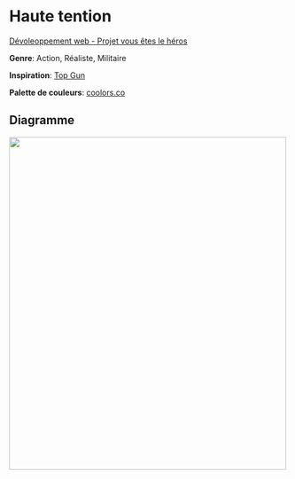 # Haute tention

[Dévoleoppement web - Projet vous êtes le héros](https://smnarnold.com/projets/vous-etes-le-heros)

**Genre**: Action, Réaliste, Militaire

**Inspiration**: [Top Gun](https://www.imdb.com/title/tt0092099/)

**Palette de couleurs**: [coolors.co](https://coolors.co/082b3d-fcf7ff-a663cc-ff331f-f4e04d)

## Diagramme
<img src="https://github.com/SOStoke/Portfolio_Laniel_Kevin_02/blob/main/Cosmodome/media/vue_ensemble_topobox_1.png" width="500" height="600" />
